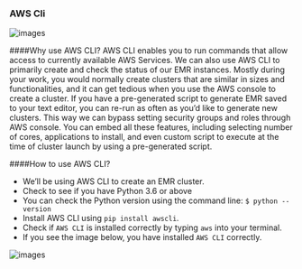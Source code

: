 ### AWS Cli

![images](/Users/sampatbudankayala/PycharmProjects/Data_engineering/04_Setting_Up_Spark_Cluster_AWS/documents/topic_docs/AWS_Cli.png)

####Why use AWS CLI?
AWS CLI enables you to run commands that allow access to currently available AWS Services. We can also use AWS CLI to primarily create and check the status of our EMR instances. Mostly during your work, you would normally create clusters that are similar in sizes and functionalities, and it can get tedious when you use the AWS console to create a cluster. If you have a pre-generated script to generate EMR saved to your text editor, you can re-run as often as you’d like to generate new clusters. This way we can bypass setting security groups and roles through AWS console. You can embed all these features, including selecting number of cores, applications to install, and even custom script to execute at the time of cluster launch by using a pre-generated script.

####How to use AWS CLI?
* We’ll be using AWS CLI to create an EMR cluster.
* Check to see if you have Python 3.6 or above
* You can check the Python version using the command line: ```$ python --version```
* Install AWS CLI using ```pip install awscli```.
* Check if ```AWS CLI``` is installed correctly by typing ```aws``` into your terminal.
* If you see the image below, you have installed ```AWS CLI``` correctly.

![images](/Users/sampatbudankayala/PycharmProjects/Data_engineering/04_Setting_Up_Spark_Cluster_AWS/documents/topic_docs/aws_cli_terminal_install_check.png)

